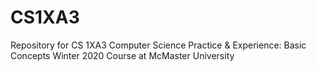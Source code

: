 # CS1XA3

Repository for CS 1XA3 Computer Science Practice & Experience: Basic Concepts Winter 2020 Course at McMaster University
